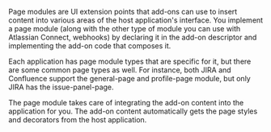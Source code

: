 Page modules are UI extension points that add-ons can use to insert content into various areas of the host
application's interface. You implement a page module (along with the other type of module you can use with
Atlassian Connect, webhooks) by declaring it in the add-on descriptor and implementing the add-on code that
composes it.

Each application has page module types that are specific for it, but there are some common page types as well.
For instance, both JIRA and Confluence support the general-page and profile-page module, but only JIRA has the
issue-panel-page.

The page module takes care of integrating the add-on content into the application for you. The add-on content
automatically gets the page styles and decorators from the host application.
